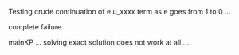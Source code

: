 Testing crude continuation of e u_xxxx term as e goes from 1 to 0 ...

complete failure

mainKP ... solving exact solution does not work at all ...